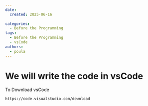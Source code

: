 ```yaml
---
date:
  created: 2025-06-16
  
categories:
  - Before the Programming  
tags:
  - Before the Programming
  - vsCode
authors:
  - poula      
---
```

# We will write the code in vsCode



<!-- more -->


To Download vsCode
```
https://code.visualstudio.com/download
```